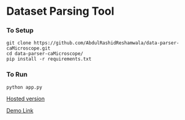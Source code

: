 # Dataset Parsing Tool

### To Setup

```
git clone https://github.com/AbdulRashidReshamwala/data-parser-caMicroscope.git
cd data-parser-caMicroscope/
pip install -r requirements.txt
```

### To Run

```
python app.py
```

[Hosted version](https://agile-garden-55713.herokuapp.com/)

[Demo Link](https://www.youtube.com/watch?v=9S_4mVV14JA)
